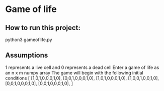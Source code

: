 # Game of life

## How to run this project:
python3 gameoflife.py

## Assumptions
1 represents a live cell and 0 represents a dead cell
Enter a game of life as an n x m numpy array
The game will begin with the following initial conditions
        [
          [1,0,1,0,0,0,1,0],
          [0,0,1,0,0,0,1,0],
          [1,0,1,0,0,0,1,0],
          [1,0,0,1,0,0,1,0],
          [0,0,1,0,0,0,1,0],
          [0,0,1,0,0,0,1,0],
        ]
